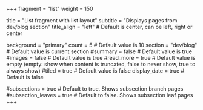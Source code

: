 +++
fragment = "list"
weight = 150

title = "List fragment with list layout"
subtitle = "Displays pages from dev/blog section"
title_align = "left" # Default is center, can be left, right or center

background = "primary"
count = 5 # Default value is 10
section = "dev/blog" # Default value is current section
#summary = false # Default value is true
#images = false # Default value is true
#read_more = true # Default value is empty (empty: show when content is truncated, false to never show, true to always show)
#tiled = true # Default value is false
display_date = true # Default is false

#subsections = true # Default to true. Shows subsection branch pages
#subsection_leaves = true # Default to false. Shows subsection leaf pages
+++
